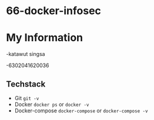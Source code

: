 # 66-docker-infosec

# My Information

-katawut singsa

-6302041620036

## Techstack

- Git `git -v`
- Docker `docker ps` or `docker -v`
- Docker-compose `docker-compose` or `docker-compose -v`